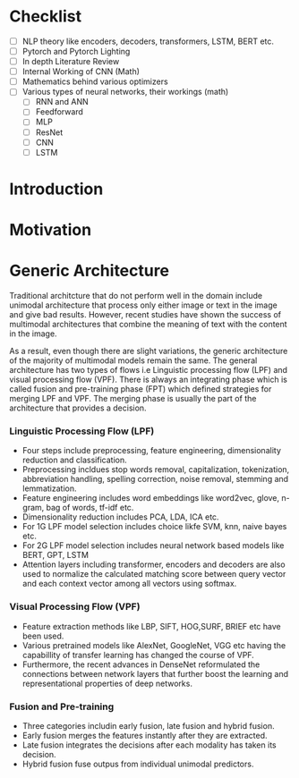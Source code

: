 # Checklist
- [  ] NLP theory like encoders, decoders, transformers, LSTM, BERT etc.
- [  ] Pytorch and Pytorch Lighting
- [  ] In depth Literature Review
- [  ] Internal Working of CNN (Math)
- [  ] Mathematics behind various optimizers
- [  ] Various types of neural networks, their workings (math)
    - [  ] RNN and ANN
    - [  ] Feedforward
    - [  ] MLP
    - [  ] ResNet
    - [  ] CNN
    - [  ] LSTM

# Introduction
# Motivation
# Generic Architecture
Traditional architcture that do not perform well in the domain include unimodal architecture that process only either image or text in the image and give bad results. However, recent studies have shown the success of multimodal architectures that combine the meaning of text with the content in the image.

As a result, even though there are slight variations, the generic architecture of the majority of multimodal models remain the same. The general architecture has two types of flows i.e Linguistic processing flow (LPF) and visual processing flow (VPF). There is always an integrating phase which is called fusion and pre-training phase (FPT) which defined strategies for merging LPF and VPF. The merging phase is usually the part of the architecture that provides a decision.

### Linguistic Processing Flow (LPF)
* Four steps include preprocessing, feature engineering, dimensionality reduction and classification.
* Preprocessing incldues stop words removal, capitalization, tokenization, abbreviation handling, spelling correction, noise removal, stemming and lemmatization.
* Feature engineering includes word embeddings like word2vec, glove, n-gram, bag of words, tf-idf etc.
* Dimensionality reduction includes PCA, LDA, ICA etc.
* For 1G LPF model selection includes choice likfe SVM, knn, naive bayes etc.
* For 2G LPF model selection includes neural network based models like BERT, GPT, LSTM
* Attention layers including transformer, encoders and decoders are also used to normalize the calculated matching score between query vector and each context vector among all vectors using softmax.

### Visual Processing Flow (VPF)
* Feature extraction methods like LBP, SIFT, HOG,SURF, BRIEF etc have been used.
* Various pretrained models like AlexNet, GoogleNet, VGG etc having the capabillity of transfer learning has changed the course of VPF.
* Furthermore, the recent advances in DenseNet reformulated the connections between network layers that further boost the learning and representational properties of deep networks.

### Fusion and Pre-training
* Three categories includin early fusion, late fusion and hybrid fusion.
* Early fusion merges the features instantly after they are extracted.
* Late fusion integrates the decisions after each modality has taken its decision.
* Hybrid fusion fuse outpus from individual unimodal predictors.